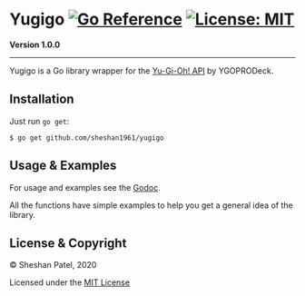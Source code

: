 # Yugigo [![Go Reference](https://pkg.go.dev/badge/github.com/FruitPunchSamurai1961/yugigo.svg)](https://pkg.go.dev/github.com/FruitPunchSamurai1961/yugigo) [![License: MIT](https://img.shields.io/badge/License-MIT-yellow.svg)](https://github.com/Fruit-Punch-Samurai-1961/yugigo/blob/master/LICENSE)

**Version 1.0.0**
________________________________________________________

Yugigo is a Go library wrapper for the [Yu-Gi-Oh! API](https://db.ygoprodeck.com/api-guide/) by YGOPRODeck.

## Installation

Just run `go get`:

```
$ go get github.com/sheshan1961/yugigo
```

## Usage & Examples

For usage and examples see the [Godoc](https://pkg.go.dev/github.com/FruitPunchSamurai1961/yugigo).

All the functions have simple examples to help you get a general idea of the library.

## License & Copyright

© Sheshan Patel, 2020

Licensed under the [MIT License](https://github.com/Fruit-Punch-Samurai-1961/yugigo/blob/master/LICENSE)
